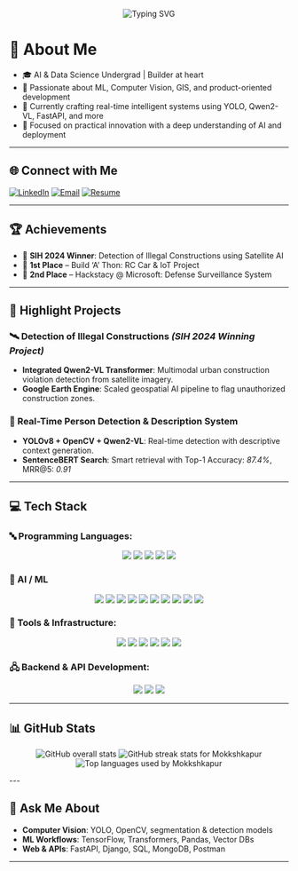 <!-- Profile Header Animation -->
<p align="center">
  <img src="https://readme-typing-svg.demolab.com?font=Fira+Code&weight=600&size=30&pause=500&color=0BE6E6&center=true&vCenter=true&width=1000&height=60&lines=Hi%2C+I'm+Mokksh!;Machine+Learning+%7C+Computer+Vision+%7C+Product+Developer;Crafting+Impactful+AI+%26+Full-Stack+Solutions;Transforming+Ideas+Into+Intelligent+Systems" alt="Typing SVG">
</p>

# 💫 About Me

- 🎓 AI & Data Science Undergrad | Builder at heart  
- 🤖 Passionate about ML, Computer Vision, GIS, and product-oriented development  
- 🚀 Currently crafting real-time intelligent systems using YOLO, Qwen2-VL, FastAPI, and more  
- 🧠 Focused on practical innovation with a deep understanding of AI and deployment

---

## 🌐 Connect with Me
[![LinkedIn](https://img.shields.io/badge/LinkedIn-%230077B5.svg?style=for-the-badge&logo=linkedin&logoColor=white)](https://www.linkedin.com/in/mokksh-kapur-53bb60260/)
[![Email](https://img.shields.io/badge/Email-%23D44638.svg?style=for-the-badge&logo=gmail&logoColor=white)](mailto:mokkshkapur@gmail.com)
[![Resume](https://img.shields.io/badge/Resume-%2300C853.svg?style=for-the-badge&logo=googledrive&logoColor=white)](https://drive.google.com/file/d/1AJYxmCh5OzH06nzSG_SpyJYsIrvhhwcG/view?usp=sharing)

---

## 🏆 Achievements

- 🏅 **SIH 2024 Winner**: Detection of Illegal Constructions using Satellite AI
- 🥇 **1st Place** – Build ‘A’ Thon: RC Car & IoT Project  
- 🥈 **2nd Place** – Hackstacy @ Microsoft: Defense Surveillance System  
  
---

## 🚀 Highlight Projects

### 🛰️ Detection of Illegal Constructions *(SIH 2024 Winning Project)*
- **Integrated Qwen2-VL Transformer**: Multimodal urban construction violation detection from satellite imagery.
- **Google Earth Engine**: Scaled geospatial AI pipeline to flag unauthorized construction zones.

### 🧠 Real-Time Person Detection & Description System
- **YOLOv8 + OpenCV + Qwen2-VL**: Real-time detection with descriptive context generation.
- **SentenceBERT Search**: Smart retrieval with Top-1 Accuracy: *87.4%*, MRR@5: *0.91*

---

## 💻 Tech Stack

### 🔤 Programming Languages:
<p align="center">
  <img src="https://img.shields.io/badge/Python-%233776AB.svg?style=for-the-badge&logo=python&logoColor=white">
  <img src="https://img.shields.io/badge/C-%2300599C.svg?style=for-the-badge&logo=c&logoColor=white">
  <img src="https://img.shields.io/badge/R-%236476AB.svg?style=for-the-badge&logo=r&logoColor=white">
  <img src="https://img.shields.io/badge/Java-%23ED8B00.svg?style=for-the-badge&logo=java&logoColor=white">
  <img src="https://img.shields.io/badge/SQL-%23007494.svg?style=for-the-badge&logo=sqlite&logoColor=white">
</p>

### 🧠 AI / ML
<p align="center">
  <img src="https://img.shields.io/badge/TensorFlow-%23FF6F00.svg?style=for-the-badge&logo=tensorflow&logoColor=white">
  <img src="https://img.shields.io/badge/YOLOv8-%23000000.svg?style=for-the-badge&logo=yolo&logoColor=white">
  <img src="https://img.shields.io/badge/Transformers-%23FFD43B.svg?style=for-the-badge&logo=huggingface&logoColor=black">
  <img src="https://img.shields.io/badge/OpenCV-%235C3EE8.svg?style=for-the-badge&logo=opencv&logoColor=white">
  <img src="https://img.shields.io/badge/Pandas-%23150458.svg?style=for-the-badge&logo=pandas&logoColor=white">
  <img src="https://img.shields.io/badge/Numpy-%23013243.svg?style=for-the-badge&logo=numpy&logoColor=white">
  <img src="https://img.shields.io/badge/PowerBI-%23F2C811.svg?style=for-the-badge&logo=powerbi&logoColor=black">
  <img src="https://img.shields.io/badge/Google%20Earth%20Engine-%2334A853.svg?style=for-the-badge&logo=googleearth&logoColor=white">
  <img src="https://img.shields.io/badge/PyTorch-%23EE4C2C.svg?style=for-the-badge&logo=pytorch&logoColor=white">
  <img src="https://img.shields.io/badge/NLTK-%23007ACC.svg?style=for-the-badge&logo=nltk&logoColor=white">
</p>

### 🧰 Tools & Infrastructure:
<p align="center">
  <img src="https://img.shields.io/badge/Docker-%232496ED.svg?style=for-the-badge&logo=docker&logoColor=white">
  <img src="https://img.shields.io/badge/Git-%23F05033.svg?style=for-the-badge&logo=git&logoColor=white">
  <img src="https://img.shields.io/badge/GitHub-%23181717.svg?style=for-the-badge&logo=github&logoColor=white">
  <img src="https://img.shields.io/badge/Visual%20Studio-%235C2D91.svg?style=for-the-badge&logo=visual-studio&logoColor=white">
  <img src="https://img.shields.io/badge/VectorDB-%23CC00FF.svg?style=for-the-badge&logo=weaviate&logoColor=white">
  <img src="https://img.shields.io/badge/MongoDB-%2347A248.svg?style=for-the-badge&logo=mongodb&logoColor=white">
</p>

### 🖧 Backend & API Development:
<p align="center">
  <img src="https://img.shields.io/badge/Django-%23092E20.svg?style=for-the-badge&logo=django&logoColor=white">
  <img src="https://img.shields.io/badge/FastAPI-%2300C7B7.svg?style=for-the-badge&logo=fastapi&logoColor=white">
  <img src="https://img.shields.io/badge/Postman-%23FF6C37.svg?style=for-the-badge&logo=postman&logoColor=white">
</p>

---

## 📊 GitHub Stats

<p align="center">
  <img src="https://github-readme-stats.vercel.app/api?username=Mokkshkapur&theme=tokyonight&show_icons=true&count_private=true" alt="GitHub overall stats" />
  <img src="https://streak-stats.demolab.com?user=Mokkshkapur&theme=tokyonight" alt="GitHub streak stats for Mokkshkapur" />
  <img src="https://github-readme-stats.vercel.app/api/top-langs/?username=Mokkshkapur&layout=compact&theme=tokyonight" alt="Top languages used by Mokkshkapur" />
</p>
---

## 💬 Ask Me About
- **Computer Vision**: YOLO, OpenCV, segmentation & detection models  
- **ML Workflows**: TensorFlow, Transformers, Pandas, Vector DBs  
- **Web & APIs**: FastAPI, Django, SQL, MongoDB, Postman

---
